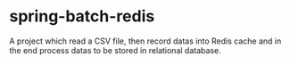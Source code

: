 # spring-batch-redis
A project which read a CSV file, then record datas into Redis cache and in the end process datas to be stored in relational database.
